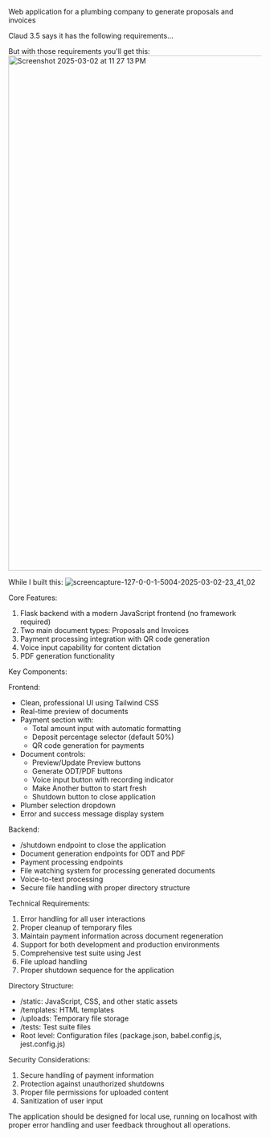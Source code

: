 Web application for a plumbing company to generate proposals and invoices 


Claud 3.5 says it has the following requirements...

But with those requirements you'll get this:
<img width="1025" alt="Screenshot 2025-03-02 at 11 27 13 PM" src="https://github.com/user-attachments/assets/a370c506-5836-4357-9b6a-811fd0b7028b" />

While I built this:
![screencapture-127-0-0-1-5004-2025-03-02-23_41_02](https://github.com/user-attachments/assets/495aa053-d141-4045-a1ac-07ea9a49eb1a)


Core Features:
1. Flask backend with a modern JavaScript frontend (no framework required)
2. Two main document types: Proposals and Invoices
3. Payment processing integration with QR code generation
4. Voice input capability for content dictation
5. PDF generation functionality

Key Components:

Frontend:
- Clean, professional UI using Tailwind CSS
- Real-time preview of documents
- Payment section with:
  * Total amount input with automatic formatting
  * Deposit percentage selector (default 50%)
  * QR code generation for payments
- Document controls:
  * Preview/Update Preview buttons
  * Generate ODT/PDF buttons
  * Voice input button with recording indicator
  * Make Another button to start fresh
  * Shutdown button to close application
- Plumber selection dropdown
- Error and success message display system

Backend:
- /shutdown endpoint to close the application
- Document generation endpoints for ODT and PDF
- Payment processing endpoints
- File watching system for processing generated documents
- Voice-to-text processing
- Secure file handling with proper directory structure

Technical Requirements:
1. Error handling for all user interactions
2. Proper cleanup of temporary files
3. Maintain payment information across document regeneration
4. Support for both development and production environments
5. Comprehensive test suite using Jest
6. File upload handling
7. Proper shutdown sequence for the application

Directory Structure:
- /static: JavaScript, CSS, and other static assets
- /templates: HTML templates
- /uploads: Temporary file storage
- /tests: Test suite files
- Root level: Configuration files (package.json, babel.config.js, jest.config.js)

Security Considerations:
1. Secure handling of payment information
2. Protection against unauthorized shutdowns
3. Proper file permissions for uploaded content
4. Sanitization of user input

The application should be designed for local use, running on localhost with proper error handling and user feedback throughout all operations.
